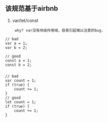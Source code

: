 ###### 

## 该规范基于airbnb

1. var/let/const

        why? var没有块级作用域，容易引起难以注意的bug.

```
// bad
var a = 1;
var b = 2;

// good
const a = 1;
const b = 2;
```

### 

```
// bad
var count = 1;
if (true) {
    count += 1;
}
// good
let count = 1;
if (true) {
    count += 1;
}
```



